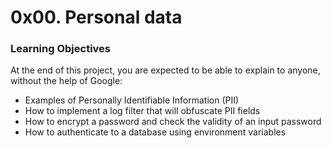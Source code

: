 # 0x00. Personal data

### Learning Objectives
At the end of this project, you are expected to be able to explain to anyone, without the help of Google:

* Examples of Personally Identifiable Information (PII)
* How to implement a log filter that will obfuscate PII fields
* How to encrypt a password and check the validity of an input password
* How to authenticate to a database using environment variables